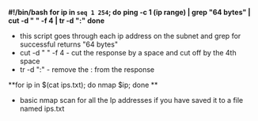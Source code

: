 
**#!/bin/bash** 
**for ip in `seq 1 254`; do**
**ping -c 1 (ip range) | grep "64 bytes" | cut -d " " -f 4 | tr -d ":"**
**done**
- this script goes through each ip address on the subnet and grep for successful returns "64 bytes" 
- cut -d " " -f 4 - cut the response by a space and cut off by the 4th space 
- tr -d ":" - remove the : from the response



**for ip in $(cat ips.txt); do nmap $ip; done  **

- basic nmap scan for all the Ip addresses if you have saved it to a file named ips.txt 
